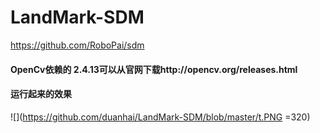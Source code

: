 # LandMark-SDM
https://github.com/RoboPai/sdm

#### OpenCv依赖的 2.4.13可以从官网下载http://opencv.org/releases.html

#### 运行起来的效果
![](https://github.com/duanhai/LandMark-SDM/blob/master/t.PNG =320)
